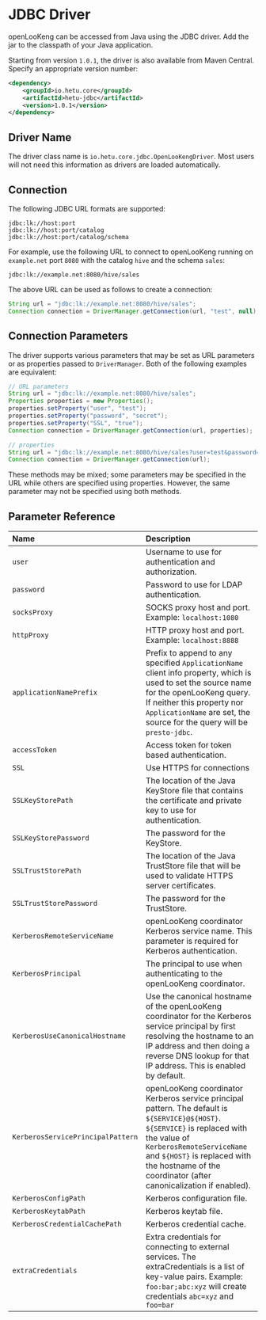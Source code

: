 
# JDBC Driver

openLooKeng can be accessed from Java using the JDBC driver. Add the jar to the classpath of your Java application.

Starting from version `1.0.1`, the driver is also available from Maven Central. Specify an appropriate version number:

```xml
<dependency>
    <groupId>io.hetu.core</groupId>
    <artifactId>hetu-jdbc</artifactId>
    <version>1.0.1</version>
</dependency>
```

## Driver Name

The driver class name is `io.hetu.core.jdbc.OpenLooKengDriver`. Most users will not need this information as drivers are loaded automatically.

## Connection

The following JDBC URL formats are supported:

```
jdbc:lk://host:port
jdbc:lk://host:port/catalog
jdbc:lk://host:port/catalog/schema
```

For example, use the following URL to connect to openLooKeng running on `example.net` port `8080` with the catalog `hive` and the schema `sales`:

```
jdbc:lk://example.net:8080/hive/sales
```

The above URL can be used as follows to create a connection:

``` java
String url = "jdbc:lk://example.net:8080/hive/sales";
Connection connection = DriverManager.getConnection(url, "test", null);
```

## Connection Parameters

The driver supports various parameters that may be set as URL parameters or as properties passed to `DriverManager`. Both of the following examples are equivalent:

``` java
// URL parameters
String url = "jdbc:lk://example.net:8080/hive/sales";
Properties properties = new Properties();
properties.setProperty("user", "test");
properties.setProperty("password", "secret");
properties.setProperty("SSL", "true");
Connection connection = DriverManager.getConnection(url, properties);

// properties
String url = "jdbc:lk://example.net:8080/hive/sales?user=test&password=secret&SSL=true";
Connection connection = DriverManager.getConnection(url);
```

These methods may be mixed; some parameters may be specified in the URL while others are specified using properties. However, the same parameter may not be specified using both methods.

## Parameter Reference

| Name                              | Description                                                  |
| :-------------------------------- | :----------------------------------------------------------- |
| `user`                            | Username to use for authentication and authorization.        |
| `password`                        | Password to use for LDAP authentication.                     |
| `socksProxy`                      | SOCKS proxy host and port. Example: `localhost:1080`         |
| `httpProxy`                       | HTTP proxy host and port. Example: `localhost:8888`          |
| `applicationNamePrefix`           | Prefix to append to any specified `ApplicationName` client info property, which is used to set the source name for the openLooKeng query. If neither this property nor `ApplicationName` are set, the source for the query will be `presto-jdbc`. |
| `accessToken`                     | Access token for token based authentication.                 |
| `SSL`                             | Use HTTPS for connections                                    |
| `SSLKeyStorePath`                 | The location of the Java KeyStore file that contains the certificate and private key to use for authentication. |
| `SSLKeyStorePassword`             | The password for the KeyStore.                               |
| `SSLTrustStorePath`               | The location of the Java TrustStore file that will be used to validate HTTPS server certificates. |
| `SSLTrustStorePassword`           | The password for the TrustStore.                             |
| `KerberosRemoteServiceName`       | openLooKeng coordinator Kerberos service name. This parameter is required for Kerberos authentication. |
| `KerberosPrincipal`               | The principal to use when authenticating to the openLooKeng coordinator. |
| `KerberosUseCanonicalHostname`    | Use the canonical hostname of the openLooKeng coordinator for the Kerberos service principal by first resolving the hostname to an IP address and then doing a reverse DNS lookup for that IP address. This is enabled by default. |
| `KerberosServicePrincipalPattern` | openLooKeng coordinator Kerberos service principal pattern. The default is `${SERVICE}@${HOST}`. `${SERVICE}` is replaced with the value of `KerberosRemoteServiceName` and `${HOST}` is replaced with the hostname of the coordinator (after canonicalization if enabled). |
| `KerberosConfigPath`              | Kerberos configuration file.                                 |
| `KerberosKeytabPath`              | Kerberos keytab file.                                        |
| `KerberosCredentialCachePath`     | Kerberos credential cache.                                   |
| `extraCredentials`                | Extra credentials for connecting to external services. The extraCredentials is a list of key-value pairs. Example: `foo:bar;abc:xyz` will create credentials `abc=xyz` and `foo=bar` |